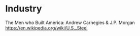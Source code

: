 # Industry
The Men who Built America: Andrew Carnegies &amp; J.P. Morgan https://en.wikipedia.org/wiki/U.S._Steel
